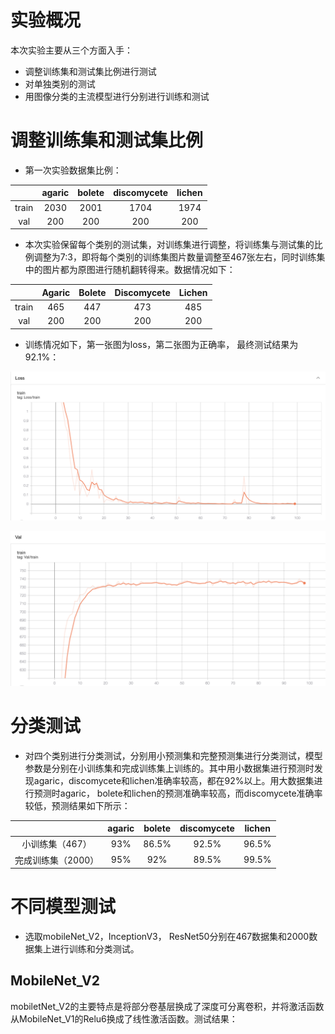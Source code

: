 # 实验概况
本次实验主要从三个方面入手：

- 调整训练集和测试集比例进行测试
- 对单独类别的测试
- 用图像分类的主流模型进行分别进行训练和测试

# 调整训练集和测试集比例
- 第一次实验数据集比例：

|       | agaric | bolete | discomycete | lichen |
| :---: | :----: | :----: | :---------: | :----: |
| train |  2030  |  2001  |    1704     |  1974  |
|  val  |  200   |  200   |     200     |  200   |

- 本次实验保留每个类别的测试集，对训练集进行调整，将训练集与测试集的比例调整为7:3，即将每个类别的训练集图片数量调整至467张左右，同时训练集中的图片都为原图进行随机翻转得来。数据情况如下：

|       | Agaric | Bolete | Discomycete | Lichen |
| :---: | :----: | :----: | :---------: | :----: |
| train |  465   |  447   |     473     |  485   |
|  val  |  200   |  200   |     200     |  200   |

- 训练情况如下，第一张图为loss，第二张图为正确率， 最终测试结果为92.1%：

![](./experiment_imgs/467-loss.png)

  

![](./experiment_imgs/467-acc.png)



# 分类测试
- 对四个类别进行分类测试，分别用小预测集和完整预测集进行分类测试，模型参数是分别在小训练集和完成训练集上训练的。其中用小数据集进行预测时发现agaric，discomycete和lichen准确率较高，都在92%以上。用大数据集进行预测时agaric， bolete和lichen的预测准确率较高，而discomycete准确率较低，预测结果如下所示：

|                    | agaric | bolete | discomycete | lichen |
| :----------------: | :----: | :----: | :---------: | :----: |
|  小训练集（467）   |  93%   | 86.5%  |    92.5%    | 96.5%  |
| 完成训练集（2000） |  95%   |  92%   |    89.5%    | 99.5%  |


# 不同模型测试
- 选取mobileNet_V2，InceptionV3， ResNet50分别在467数据集和2000数据集上进行训练和分类测试。

## MobileNet_V2
mobiletNet_V2的主要特点是将部分卷基层换成了深度可分离卷积，并将激活函数从MobileNet_V1的Relu6换成了线性激活函数。测试结果：
